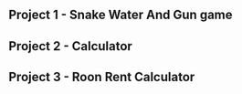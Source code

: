 ## Project 1 - Snake Water And Gun game

## Project 2 - Calculator

## Project 3 - Roon Rent Calculator